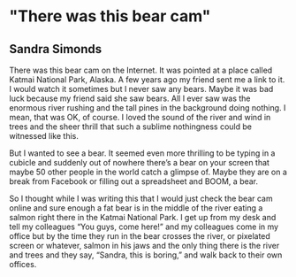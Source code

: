 # "There was this bear cam"
## Sandra Simonds
There was this bear cam
on the Internet. It was pointed at a place
called Katmai National Park, Alaska. A few years ago
my friend sent me a link to it.
I would watch it sometimes
but I never saw any bears.
Maybe it was bad luck
because my friend said she saw bears.
All I ever saw was the enormous river rushing
and the tall pines in the background doing nothing.
I mean, that was OK, of course.
I loved the sound of the river
and wind in trees and the sheer thrill
that such a sublime nothingness
could be witnessed like this.

But I wanted to see a bear.
It seemed even more thrilling to be typing
in a cubicle and suddenly out of nowhere
there’s a bear on your screen
that maybe 50 other people in the world catch
a glimpse of. Maybe they are on a break from Facebook
or filling out a spreadsheet and BOOM, a bear.

So I thought while I was writing this
that I would just check the bear cam online
and sure enough a fat bear is in the middle of the river
eating a salmon right there in the Katmai National Park.
I get up from my desk and tell my colleagues
“You guys, come here!” and my colleagues
come in my office but by the time they run in
the bear crosses the river, or pixelated
screen or whatever, salmon in his jaws
and the only thing there is the river
and trees and they say,
“Sandra, this is boring,” and walk
back to their own offices.